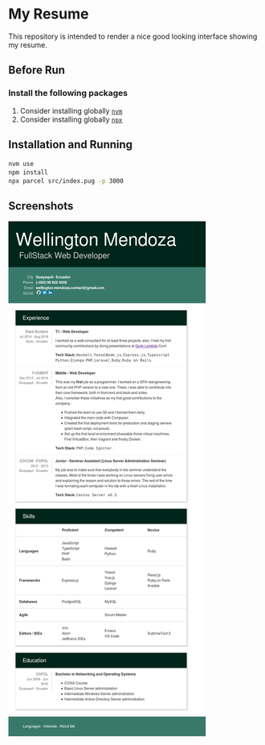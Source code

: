 # My Resume

This repository is intended to render a nice good looking interface
showing my resume.

## Before Run

### Install the following packages
1. Consider installing globally [`nvm`](https://github.com/creationix/nvm#install-script)
1. Consider installing globally [`npx`](https://github.com/zkat/npx#install)

## Installation and Running

```sh
nvm use
npm install
npx parcel src/index.pug -p 3000
```

## Screenshots

![GitHub Logo](/screenshots/resume-draft2.png)
